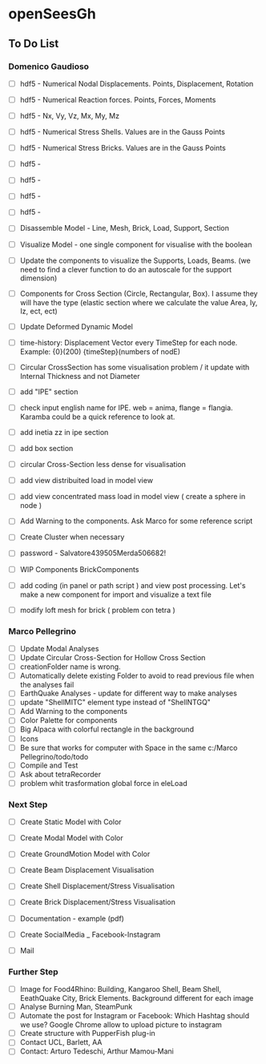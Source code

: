 
# openSeesGh
## To Do List

### Domenico Gaudioso

* [ ] hdf5 - Numerical Nodal Displacements. Points, Displacement, Rotation
* [ ] hdf5 - Numerical Reaction forces. Points, Forces, Moments
* [ ] hdf5 - Nx, Vy, Vz, Mx, My, Mz
* [ ] hdf5 - Numerical Stress Shells. Values are in the Gauss Points
* [ ] hdf5 - Numerical Stress Bricks. Values are in the Gauss Points
* [ ] hdf5 -
* [ ] hdf5 -
* [ ] hdf5 -
* [ ] hdf5 -
* [ ] Disassemble Model - Line, Mesh, Brick, Load, Support, Section
* [ ] Visualize Model - one single component for visualise with the boolean
* [ ] Update the components to visualize the Supports, Loads, Beams. (we need to find a clever function to do an autoscale for the support dimension)
* [ ] Components for Cross Section (Circle, Rectangular, Box). I assume they will have the type (elastic section where we calculate the value Area, Iy, Iz, ect, ect)


* [ ] Update Deformed Dynamic Model
* [ ] time-history: Displacement Vector every TimeStep for each node. Example: {0}(200)   {timeStep}(numbers of nodE)
* [ ] Circular CrossSection has some visualisation problem / it update with Internal Thickness and not Diameter
* [ ] add "IPE" section

* [ ] check input english name for IPE. web = anima, flange = flangia. Karamba could be a quick reference to look at.
* [ ] add inetia zz in ipe section
* [ ] add box section

* [ ] circular Cross-Section less dense for visualisation
* [ ] add view distribuited load in model view
* [ ] add view concentrated mass load in model view ( create a sphere in node )
* [ ] Add Warning to the components. Ask Marco for some reference script
* [ ] Create Cluster when necessary
* [ ] password - Salvatore439505Merda506682!
* [ ] WIP Components BrickComponents
* [ ] add coding (in panel or path script ) and view post processing. Let's make a new component for import and visualize a text file
* [ ] modify loft mesh for brick ( problem con tetra )

### Marco Pellegrino

* [ ] Update Modal Analyses
* [ ] Update Circular Cross-Section for Hollow Cross Section
* [ ] creationFolder name is wrong. 
* [ ] Automatically delete existing Folder to avoid to read previous file when the analyses fail
* [ ] EarthQuake Analyses - update for different way to make analyses
* [ ] update "ShellMITC" element type instead of "ShellNTGQ"
* [ ] Add Warning to the components
* [ ] Color Palette for components
* [ ] Big Alpaca with colorful rectangle in the background
* [ ] Icons
* [ ] Be sure that works for computer with Space in the same c:/Marco Pellegrino/todo/todo
* [ ] Compile and Test
* [ ] Ask about tetraRecorder
* [ ] problem whit trasformation global force in eleLoad

### Next Step

* [ ] Create Static Model with Color
* [ ] Create Modal Model with Color
* [ ] Create GroundMotion Model with Color

* [ ] Create Beam Displacement Visualisation
* [ ] Create Shell Displacement/Stress Visualisation
* [ ] Create Brick Displacement/Stress Visualisation

* [ ] Documentation - example (pdf)
* [ ] Create SocialMedia _ Facebook-Instagram
* [ ] Mail

### Further Step

* [ ] Image for Food4Rhino: Building, Kangaroo Shell, Beam Shell, EeathQuake City, Brick Elements. Background different for each image
* [ ] Analyse Burning Man, SteamPunk
* [ ] Automate the post for Instagram or Facebook: Which Hashtag should we use? Google Chrome allow to upload picture to instagram
* [ ] Create structure with PupperFish plug-in
* [ ] Contact UCL, Barlett, AA
* [ ] Contact: Arturo Tedeschi, Arthur Mamou-Mani
